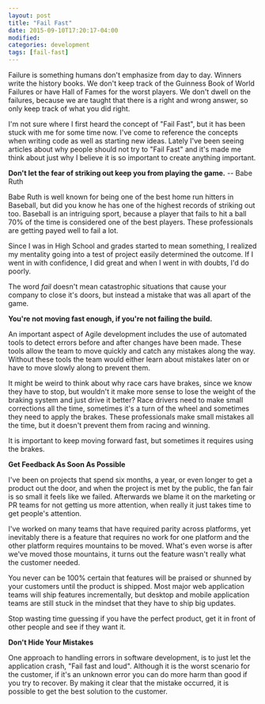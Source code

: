 ```yaml
---
layout: post
title: "Fail Fast"
date: 2015-09-10T17:20:17-04:00
modified:
categories: development
tags: [fail-fast]
---
```


Failure is something humans don't emphasize from day to day.  Winners write the history books.  We don't keep track of the Guinness Book of World Failures or have Hall of Fames for the worst players.  We don't dwell on the failures, because we are taught that there is a right and wrong answer, so only keep track of what you did right.

I'm not sure where I first heard the concept of "Fail Fast", but it has been stuck with me for some time now.  I've come to reference the concepts when writing code as well as starting new ideas.  Lately I've been seeing articles about why people should not try to "Fail Fast" and it's made me think about just why I believe it is so important to create anything important.

__Don't let the fear of striking out keep you from playing the game.__ -- Babe Ruth

Babe Ruth is well known for being one of the best home run hitters in Baseball, but did you know he has one of the highest records of striking out too.  Baseball is an intriguing sport, because a player that fails to hit a ball 70% of the time is considered one of the best players.  These professionals are getting payed well to fail a lot.

Since I was in High School and grades started to mean something, I realized my mentality going into a test of project easily determined the outcome.  If I went in with confidence, I did great and when I went in with doubts, I'd do poorly.

The word _fail_ doesn't mean catastrophic situations that cause your company to close it's doors, but instead a mistake that was all apart of the game.

__You're not moving fast enough, if you're not failing the build.__

An important aspect of Agile development includes the use of automated tools to detect errors before and after changes have been made.  These tools allow the team to move quickly and catch any mistakes along the way.  Without these tools the team would either learn about mistakes later on or have to move slowly along to prevent them.

It might be weird to think about why race cars have brakes, since we know they have to stop, but wouldn't it make more sense to lose the weight of the braking system and just drive it better?  Race drivers need to make small corrections all the time, sometimes it's a turn of the wheel and sometimes they need to apply the brakes.  These professionals make small mistakes all the time, but it doesn't prevent them from racing and winning.

It is important to keep moving forward fast, but sometimes it requires using the brakes.

__Get Feedback As Soon As Possible__

I've been on projects that spend six months, a year, or even longer to get a product out the door, and when the project is met by the public, the fan fair is so small it feels like we failed.  Afterwards we blame it on the marketing or PR teams for not getting us more attention, when really it just takes time to get people's attention.

I've worked on many teams that have required parity across platforms, yet inevitably there is a feature that requires no work for one platform and the other platform requires mountains to be moved.  What's even worse is after we've moved those mountains, it turns out the feature wasn't really what the customer needed.

You never can be 100% certain that features will be praised or shunned by your customers until the product is shipped.  Most major web application teams will ship features incrementally, but desktop and mobile application teams are still stuck in the mindset that they have to ship big updates.

Stop wasting time guessing if you have the perfect product, get it in front of other people and see if they want it.

__Don't Hide Your Mistakes__

One approach to handling errors in software development, is to just let the application crash, "Fail fast and loud".  Although it is the worst scenario for the customer, if it's an unknown error you can do more harm than good if you try to recover.  By making it clear that the mistake occurred, it is possible to get the best solution to the customer.